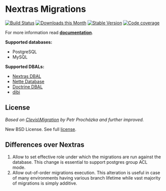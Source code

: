 Nextras Migrations
==================

[![Build Status](https://travis-ci.org/nextras/migrations.svg?branch=master)](https://travis-ci.org/nextras/migrations)
[![Downloads this Month](https://img.shields.io/packagist/dm/nextras/migrations.svg?style=flat)](https://packagist.org/packages/nextras/migrations)
[![Stable Version](https://poser.pugx.org/nextras/migrations/v/stable)](https://packagist.org/packages/nextras/migrations)
[![Code coverage](https://img.shields.io/coveralls/nextras/migrations.svg?style=flat)](https://coveralls.io/r/nextras/migrations)

For more information read **[documentation](https://nextras.org/migrations/docs)**.

**Supported databases:**
* PostgreSQL
* MySQL

**Supported DBALs:**
* [Nextras DBAL](https://github.com/nextras/dbal)
* [Nette Database](https://github.com/nette/database)
* [Doctrine DBAL](https://github.com/doctrine/dbal)
* [dibi](https://github.com/dg/dibi)


License
-------

*Based on [Clevis\Migration](https://github.com/Clevis/Migration) by Petr Procházka and further improved.*

New BSD License. See full [license](license.md).

Differences over Nextras
-------

1. Allow to set effective role under which the migrations are run against the database. This change is essential to support postgres group ACL mode.
1. Allow out-of-order migrations execution. This alteration is useful in case of many environments having various branch lifetime while vast majority of migrations is simply additive.

